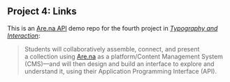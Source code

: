 ## Project 4: Links

This is an [Are.na API](https://dev.are.na/documentation/channels) demo repo for the fourth project in [*Typography and Interaction*](https://typography-interaction-2425.github.io):

> Students will collaboratively assemble, connect, and present a collection using [Are.na](https://www.are.na) as a platform/<wbr>Content Management System (CMS)—and will then design and build an interface to explore and understand it, using their Application Programming Interface (API).

